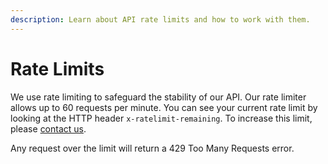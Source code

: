 ```yaml
---
description: Learn about API rate limits and how to work with them.
---
```


# Rate Limits

We use rate limiting to safeguard the stability of our API. Our rate limiter allows up to 60 requests per minute. You can see your current rate limit by looking at the HTTP header `x-ratelimit-remaining`. To increase this limit, please [contact us](https://trustswiftly.com/contact-us/).

Any request over the limit will return a 429 Too Many Requests error.

